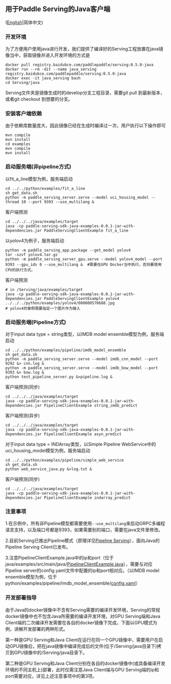 ## 用于Paddle Serving的Java客户端

([English](./README.md)|简体中文)

### 开发环境

为了方便用户使用java进行开发，我们提供了编译好的Serving工程放置在java镜像当中，获取镜像并进入开发环境的方式是

```
docker pull registry.baidubce.com/paddlepaddle/serving:0.5.0-java
docker run --rm -dit --name java_serving registry.baidubce.com/paddlepaddle/serving:0.5.0-java
docker exec -it java_serving bash
cd Serving/java
```

Serving文件夹是镜像生成时的develop分支工程目录，需要git pull 到最新版本，或者git checkout 到想要的分支。

### 安装客户端依赖

由于依赖库数量庞大，因此镜像已经在生成时编译过一次，用户执行以下操作即可

```
mvn compile
mvn install
cd examples
mvn compile
mvn install
```

### 启动服务端(非pipeline方式)

以fit_a_line模型为例，服务端启动

```
cd ../../python/examples/fit_a_line
sh get_data.sh
python -m paddle_serving_server.serve --model uci_housing_model --thread 10 --port 9393 --use_multilang &
```

客户端预测

```
cd ../../../java/examples/target
java -cp paddle-serving-sdk-java-examples-0.0.1-jar-with-dependencies.jar PaddleServingClientExample fit_a_line
```

以yolov4为例子，服务端启动

```
python -m paddle_serving_app.package --get_model yolov4
tar -xzvf yolov4.tar.gz
python -m paddle_serving_server_gpu.serve --model yolov4_model --port 9393 --gpu_ids 0 --use_multilang &  #需要在GPU Docker当中执行，否则要使用CPU的执行方式。
```

客户端预测

```
# in /Serving/java/examples/target
java -cp paddle-serving-sdk-java-examples-0.0.1-jar-with-dependencies.jar PaddleServingClientExample yolov4 ../../../python/examples/yolov4/000000570688.jpg
# yolov4的案例需要指定一个图片作为输入

```

### 启动服务端(Pipeline方式)

对于input data type = string类型，以IMDB model ensemble模型为例，服务端启动

```
cd ../../python/examples/pipeline/imdb_model_ensemble
sh get_data.sh
python -m paddle_serving_server.serve --model imdb_cnn_model --port 9292 &> cnn.log &
python -m paddle_serving_server.serve --model imdb_bow_model --port 9393 &> bow.log &
python test_pipeline_server.py &>pipeline.log &
```

客户端预测(同步)

```
cd ../../../java/examples/target
java -cp paddle-serving-sdk-java-examples-0.0.1-jar-with-dependencies.jar PipelineClientExample string_imdb_predict
```

客户端预测(异步)

```
cd ../../../java/examples/target
java -cp paddle-serving-sdk-java-examples-0.0.1-jar-with-dependencies.jar PipelineClientExample asyn_predict
```


对于input data type = INDArray类型，以Simple Pipeline WebService中的uci_housing_model模型为例，服务端启动

```
cd ../../python/examples/pipeline/simple_web_service
sh get_data.sh
python web_service_java.py &>log.txt &
```

客户端预测(同步)

```
cd ../../../java/examples/target
java -cp paddle-serving-sdk-java-examples-0.0.1-jar-with-dependencies.jar PipelineClientExample indarray_predict
```

### 注意事项

1.在示例中，所有非Pipeline模型都需要使用`--use_multilang`来启动GRPC多编程语言支持，以及端口号都是9393，如果需要别的端口，需要在java文件里修改。

2.目前Serving已推出Pipeline模式（原理详见[Pipeline Serving](../doc/PIPELINE_SERVING_CN.md)），面向Java的Pipeline Serving Client已发布。

3.注意PipelineClientExample.java中的ip和port（位于java/examples/src/main/java/[PipelineClientExample.java](./examples/src/main/java/PipelineClientExample.java)），需要与对应Pipeline server的config.yaml文件中配置的ip和port相对应。（以IMDB model ensemble模型为例，位于python/examples/pipeline/imdb_model_ensemble/[config.yaml](../python/examples/pipeline/imdb_model_ensemble/config.yml)）

### 开发部署指导

由于Java的docker镜像中不含有Serving需要的编译开发环境，Serving的常规docker镜像中也不包含Java所需要的编译开发环境，对GPU Serving端和Java Client端的二次编译开发需要在各自的docker镜像下完成，下面以GPU模式为例，讲解开发部署的两种形式。

第一种是GPU Serving和Java Client在运行在同一个GPU镜像中，需要用户在启动GPU镜像后，把在java镜像中编译完成后的文件(位于/Serving/java目录下)拷贝到GPU镜像中的/Serving/java目录下。

第二种是GPU Serving和Java Client分别在各自的docker镜像中(或具备编译开发环境的不同主机上)部署，此时仅需注意Java Client端与GPU Serving端的ip和port需要对应，详见上述注意事项中的第3项。


